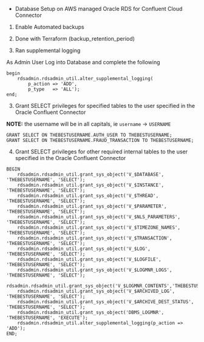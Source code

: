  - Database Setup on AWS managed Oracle RDS for Confluent Cloud Connector


1.  Enable Automated backups
   2. Done with Terraform (backup_retention_period)

2. Ran supplemental logging

As Admin User Log into Database and complete the following

```oracle
begin
    rdsadmin.rdsadmin_util.alter_supplemental_logging(
        p_action => 'ADD',
        p_type   => 'ALL');
end;
```

3. Grant SELECT privileges for specified tables to the user specified in the Oracle Confluent Connector

**NOTE:** the username will be in all capitals, ie `username` -> `USERNAME`

```oracle
GRANT SELECT ON THEBESTUSERNAME.AUTH_USER TO THEBESTUSERNAME;
GRANT SELECT ON THEBESTUSERNAME.FRAUD_TRANSACTION TO THEBESTUSERNAME;
```

4. Grant SELECT privileges for other required internal tables to the user specified in the Oracle Confluent Connector 

```oracle
BEGIN
	rdsadmin.rdsadmin_util.grant_sys_object('V_$DATABASE', 'THEBESTUSERNAME', 'SELECT');
	rdsadmin.rdsadmin_util.grant_sys_object('V_$INSTANCE', 'THEBESTUSERNAME', 'SELECT');
	rdsadmin.rdsadmin_util.grant_sys_object('V_$THREAD', 'THEBESTUSERNAME', 'SELECT');
	rdsadmin.rdsadmin_util.grant_sys_object('V_$PARAMETER', 'THEBESTUSERNAME', 'SELECT');
	rdsadmin.rdsadmin_util.grant_sys_object('V_$NLS_PARAMETERS', 'THEBESTUSERNAME', 'SELECT');
	rdsadmin.rdsadmin_util.grant_sys_object('V_$TIMEZONE_NAMES', 'THEBESTUSERNAME', 'SELECT');
	rdsadmin.rdsadmin_util.grant_sys_object('V_$TRANSACTION', 'THEBESTUSERNAME', 'SELECT');
	rdsadmin.rdsadmin_util.grant_sys_object('V_$LOG', 'THEBESTUSERNAME', 'SELECT');
	rdsadmin.rdsadmin_util.grant_sys_object('V_$LOGFILE', 'THEBESTUSERNAME', 'SELECT');
	rdsadmin.rdsadmin_util.grant_sys_object('V_$LOGMNR_LOGS', 'THEBESTUSERNAME', 'SELECT');
	rdsadmin.rdsadmin_util.grant_sys_object('V_$LOGMNR_CONTENTS','THEBESTUSERNAME','SELECT');
	rdsadmin.rdsadmin_util.grant_sys_object('V_$ARCHIVED_LOG', 'THEBESTUSERNAME', 'SELECT');
	rdsadmin.rdsadmin_util.grant_sys_object('V_$ARCHIVE_DEST_STATUS', 'THEBESTUSERNAME', 'SELECT');
	rdsadmin.rdsadmin_util.grant_sys_object('DBMS_LOGMNR', 'THEBESTUSERNAME', 'EXECUTE');
	rdsadmin.rdsadmin_util.alter_supplemental_logging(p_action => 'ADD');
END;
```







